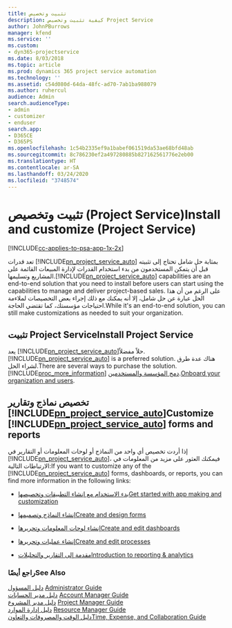 ```yaml
---
title: تثبيت وتخصيص
description: كيفية تثبيت وتخصيص Project Service
author: JohnPBurrows
manager: kfend
ms.service: ''
ms.custom:
- dyn365-projectservice
ms.date: 8/03/2018
ms.topic: article
ms.prod: dynamics 365 project service automation
ms.technology: ''
ms.assetid: c54d080d-64da-48fc-ad70-7ab1ba988079
ms.author: ruhercul
audience: Admin
search.audienceType:
- admin
- customizer
- enduser
search.app:
- D365CE
- D365PS
ms.openlocfilehash: 1c54b2335ef9a1babef061519da53ae68bfd48ab
ms.sourcegitcommit: 8c786230ef2a497280885b827162561776e2eb00
ms.translationtype: HT
ms.contentlocale: ar-SA
ms.lasthandoff: 03/24/2020
ms.locfileid: "3748574"
---
```

# <a name="install-and-customize-project-service"></a><span data-ttu-id="411cc-103">تثبيت وتخصيص (Project Service)</span><span class="sxs-lookup"><span data-stu-id="411cc-103">Install and customize (Project Service)</span></span>

[!INCLUDE[cc-applies-to-psa-app-1x-2x](../includes/cc-applies-to-psa-app-1x-2x.md)]

<span data-ttu-id="411cc-104">تعد قدرات [!INCLUDE[pn_project_service_auto](../includes/pn-project-service-auto.md)] بمثابة حل شامل تحتاج إلى تثبيته قبل أن يتمكن المستخدمون من بدء استخدام القدرات لإدارة المبيعات القائمة على المشاريع وتسليمها.</span><span class="sxs-lookup"><span data-stu-id="411cc-104">[!INCLUDE[pn_project_service_auto](../includes/pn-project-service-auto.md)] capabilities are an end-to-end solution that you need to install before users can start using the capabilities to manage and deliver project-based sales.</span></span> <span data-ttu-id="411cc-105">على الرغم من أن هذا الحل عبارة عن حل شامل، إلا أنه يمكنك مع ذلك إجراء بعض التخصيصات لملاءمة احتياجات مؤسستك، كما تقتضي الحاجة.</span><span class="sxs-lookup"><span data-stu-id="411cc-105">While it's an end-to-end solution, you can still make customizations as needed to suit your organization.</span></span>  
<!-- TODO: I expect to find the information on how to get and install this here. Please find that and add it here. Same for Project Service.--> 
  
## <a name="install-project-service"></a><span data-ttu-id="411cc-106">تثبيت Project Service</span><span class="sxs-lookup"><span data-stu-id="411cc-106">Install Project Service</span></span>  
 <span data-ttu-id="411cc-107">يعد [!INCLUDE[pn_project_service_auto](../includes/pn-project-service-auto.md)]حلاً مفضلاً.</span><span class="sxs-lookup"><span data-stu-id="411cc-107">[!INCLUDE[pn_project_service_auto](../includes/pn-project-service-auto.md)] is a preferred solution.</span></span> <span data-ttu-id="411cc-108">هناك عدة طرق لشراء الحل.</span><span class="sxs-lookup"><span data-stu-id="411cc-108">There are several ways to purchase the solution.</span></span> [!INCLUDE[proc_more_information](../includes/proc-more-information.md)] <span data-ttu-id="411cc-109">[دمج المؤسسة والمستخدمين](../admin/onboard-your-organization-and-users-to-dynamics-365-online.md).</span><span class="sxs-lookup"><span data-stu-id="411cc-109">[Onboard your organization and users](../admin/onboard-your-organization-and-users-to-dynamics-365-online.md).</span></span>  
  
## <a name="customize-pn_project_service_auto-forms-and-reports"></a><span data-ttu-id="411cc-110">تخصيص نماذج وتقارير [!INCLUDE[pn_project_service_auto](../includes/pn-project-service-auto.md)]</span><span class="sxs-lookup"><span data-stu-id="411cc-110">Customize [!INCLUDE[pn_project_service_auto](../includes/pn-project-service-auto.md)] forms and reports</span></span>  
 <span data-ttu-id="411cc-111">إذا أردت تخصيص أي واحد من النماذج أو لوحات المعلومات أو التقارير في [!INCLUDE[pn_project_service_auto](../includes/pn-project-service-auto.md)]، فيمكنك العثور على مزيد من المعلومات في الارتباطات التالية:</span><span class="sxs-lookup"><span data-stu-id="411cc-111">If you want to customize any of the [!INCLUDE[pn_project_service_auto](../includes/pn-project-service-auto.md)] forms, dashboards, or reports, you can find more information in the following links:</span></span>  
  
- [<span data-ttu-id="411cc-112">بدء الاستخدام مع إنشاء التطبيقات وتخصيصها</span><span class="sxs-lookup"><span data-stu-id="411cc-112">Get started with app making and customization</span></span>](../customize/getting-started-customization.md)  
  
- [<span data-ttu-id="411cc-113">إنشاء النماذج وتصميمها</span><span class="sxs-lookup"><span data-stu-id="411cc-113">Create and design forms</span></span>](../customize/create-design-forms.md)  
  
- [<span data-ttu-id="411cc-114">إنشاء لوحات المعلومات وتحريرها</span><span class="sxs-lookup"><span data-stu-id="411cc-114">Create and edit dashboards</span></span>](../customize/create-edit-dashboards.md)  
  
- [<span data-ttu-id="411cc-115">إنشاء عمليات وتحريرها</span><span class="sxs-lookup"><span data-stu-id="411cc-115">Create and edit processes</span></span>](../customize/guide-staff-through-common-tasks-processes.md)  
  
- [<span data-ttu-id="411cc-116">مقدمة إلى التقارير والتحليلات</span><span class="sxs-lookup"><span data-stu-id="411cc-116">Introduction to reporting & analytics</span></span>](../analytics/reporting-analytics-with-dynamics-365.md)  
  
### <a name="see-also"></a><span data-ttu-id="411cc-117">راجع أيضًا</span><span class="sxs-lookup"><span data-stu-id="411cc-117">See Also</span></span>  
 <span data-ttu-id="411cc-118">[دليل المسؤول](../project-service/admin-guide.md) </span><span class="sxs-lookup"><span data-stu-id="411cc-118">[Administrator Guide](../project-service/admin-guide.md) </span></span>  
 <span data-ttu-id="411cc-119">[دليل مدير الحسابات](../project-service/account-manager-guide.md) </span><span class="sxs-lookup"><span data-stu-id="411cc-119">[Account Manager Guide](../project-service/account-manager-guide.md) </span></span>  
 <span data-ttu-id="411cc-120">[دليل مدير المشروع](../project-service/project-manager-guide.md) </span><span class="sxs-lookup"><span data-stu-id="411cc-120">[Project Manager Guide](../project-service/project-manager-guide.md) </span></span>  
 <span data-ttu-id="411cc-121">[دليل إدارة الموارد](../project-service/resource-manager-guide.md) </span><span class="sxs-lookup"><span data-stu-id="411cc-121">[Resource Manager Guide](../project-service/resource-manager-guide.md) </span></span>  
 [<span data-ttu-id="411cc-122">دليل الوقت والمصروفات والتعاون</span><span class="sxs-lookup"><span data-stu-id="411cc-122">Time, Expense, and Collaboration Guide</span></span>](../project-service/time-expense-collaboration-guide.md)
